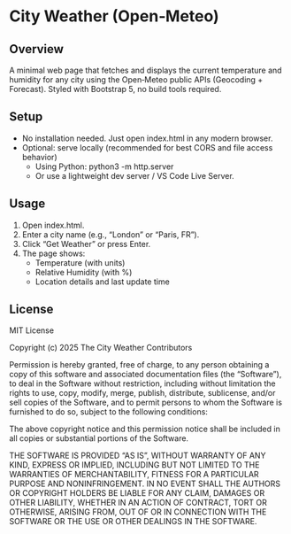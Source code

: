 # City Weather (Open‑Meteo)

## Overview
A minimal web page that fetches and displays the current temperature and humidity for any city using the Open‑Meteo public APIs (Geocoding + Forecast). Styled with Bootstrap 5, no build tools required.

## Setup
- No installation needed. Just open index.html in any modern browser.
- Optional: serve locally (recommended for best CORS and file access behavior)
  - Using Python: python3 -m http.server
  - Or use a lightweight dev server / VS Code Live Server.

## Usage
1. Open index.html.
2. Enter a city name (e.g., “London” or “Paris, FR”).
3. Click “Get Weather” or press Enter.
4. The page shows:
   - Temperature (with units)
   - Relative Humidity (with %)
   - Location details and last update time

## License
MIT License

Copyright (c) 2025 The City Weather Contributors

Permission is hereby granted, free of charge, to any person obtaining a copy of this software and associated documentation files (the “Software”), to deal in the Software without restriction, including without limitation the rights to use, copy, modify, merge, publish, distribute, sublicense, and/or sell copies of the Software, and to permit persons to whom the Software is furnished to do so, subject to the following conditions:

The above copyright notice and this permission notice shall be included in all copies or substantial portions of the Software.

THE SOFTWARE IS PROVIDED “AS IS”, WITHOUT WARRANTY OF ANY KIND, EXPRESS OR IMPLIED, INCLUDING BUT NOT LIMITED TO THE WARRANTIES OF MERCHANTABILITY, FITNESS FOR A PARTICULAR PURPOSE AND NONINFRINGEMENT. IN NO EVENT SHALL THE AUTHORS OR COPYRIGHT HOLDERS BE LIABLE FOR ANY CLAIM, DAMAGES OR OTHER LIABILITY, WHETHER IN AN ACTION OF CONTRACT, TORT OR OTHERWISE, ARISING FROM, OUT OF OR IN CONNECTION WITH THE SOFTWARE OR THE USE OR OTHER DEALINGS IN THE SOFTWARE.